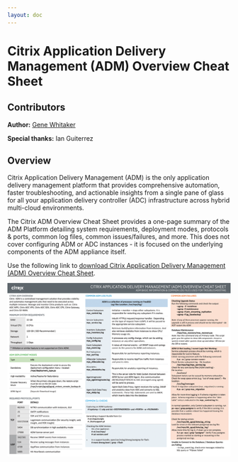 ```yaml
---
layout: doc
---
```

# Citrix Application Delivery Management (ADM) Overview Cheat Sheet

## Contributors

**Author:** [Gene Whitaker](mailto:gene.whitaker@citrix.com)

**Special thanks:** Ian Guiterrez

## Overview

Citrix Application Delivery Management (ADM) is the only application delivery management platform that provides comprehensive automation, faster troubleshooting, and actionable insights from a single pane of glass for all your application delivery controller (ADC) infrastructure across hybrid multi-cloud environments.

The Citrix ADM Overview Cheat Sheet provides a one-page summary of the ADM Platform detailing system requirements, deployment modes, protocols & ports, common log files, common issues/failures, and more. This does not cover configuring ADM or ADC instances - it is focused on the underlying components of the ADM appliance itself.

Use the following link to [download Citrix Application Delivery Management (ADM) Overview Cheat Sheet](/en-us/tech-zone/learn/downloads/diagrams-posters_cheat-sheet-adm.pdf).

[![Cheat Sheet](/en-us/tech-zone/learn/media/diagrams-posters_cheat-sheet-adm_1.png)](/en-us/tech-zone/learn/downloads/diagrams-posters_cheat-sheet-adm.pdf)
